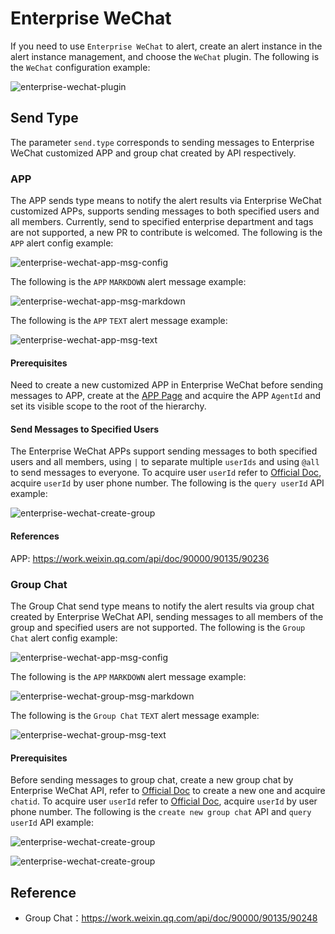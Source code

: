 # Enterprise WeChat

If you need to use `Enterprise WeChat` to alert, create an alert instance in the alert instance management, and choose the `WeChat` plugin.
The following is the `WeChat` configuration example:

![enterprise-wechat-plugin](../../../../img/alert/enterprise-wechat-plugin.png)

## Send Type

The parameter `send.type` corresponds to sending messages to Enterprise WeChat customized APP and group chat created by API respectively.

### APP

The APP sends type means to notify the alert results via Enterprise WeChat customized APPs, supports sending messages to both specified users and all members. Currently, send to specified enterprise department and tags are not supported, a new PR to contribute is welcomed.
The following is the `APP` alert config example:

![enterprise-wechat-app-msg-config](../../../../img/alert/wechat-app-form-example.png)

The following is the `APP` `MARKDOWN` alert message example:

![enterprise-wechat-app-msg-markdown](../../../../img/alert/enterprise-wechat-app-msg-md.png)

The following is the `APP` `TEXT` alert message example:

![enterprise-wechat-app-msg-text](../../../../img/alert/enterprise-wechat-app-msg.png)

#### Prerequisites

Need to create a new customized APP in Enterprise WeChat before sending messages to APP, create at the [APP Page](https://work.weixin.qq.com/wework_admin/frame#apps) and acquire the APP `AgentId` and set its visible scope to the root of the hierarchy.

#### Send Messages to Specified Users

The Enterprise WeChat APPs support sending messages to both specified users and all members, using `|` to separate multiple `userIds` and using `@all` to send messages to everyone.
To acquire user `userId` refer to [Official Doc](https://developer.work.weixin.qq.com/document/path/95402), acquire `userId` by user phone number.
The following is the `query userId` API example:

![enterprise-wechat-create-group](../../../../img/alert/enterprise-wechat-query-userid.png)

#### References

APP: https://work.weixin.qq.com/api/doc/90000/90135/90236


### Group Chat

The Group Chat send type means to notify the alert results via group chat created by Enterprise WeChat API, sending messages to all members of the group and specified users are not supported.
The following is the `Group Chat` alert config example:

![enterprise-wechat-app-msg-config](../../../../img/alert/wechat-group-form-example.png)

The following is the `APP` `MARKDOWN` alert message example:

![enterprise-wechat-group-msg-markdown](../../../../img/alert/enterprise-wechat-group-msg-md.png)

The following is the `Group Chat` `TEXT` alert message example:

![enterprise-wechat-group-msg-text](../../../../img/alert/enterprise-wechat-group-msg.png)

#### Prerequisites

Before sending messages to group chat, create a new group chat by Enterprise WeChat API, refer to [Official Doc](https://developer.work.weixin.qq.com/document/path/90245) to create a new one and acquire `chatid`.
To acquire user `userId` refer to [Official Doc](https://developer.work.weixin.qq.com/document/path/95402), acquire `userId` by user phone number.
The following is the `create new group chat` API and `query userId` API example:

![enterprise-wechat-create-group](../../../../img/alert/enterprise-wechat-create-group.png)

![enterprise-wechat-create-group](../../../../img/alert/enterprise-wechat-query-userid.png)

## Reference
- Group Chat：https://work.weixin.qq.com/api/doc/90000/90135/90248